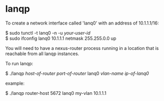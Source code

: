 lanqp
=====

To create a network interface called 'lanq0' with an address of 10.1.1.1/16:

$ sudo tunctl -t lanq0 -n -u _your-user-id_ <br>
$ sudo ifconfig lanq0 10.1.1.1 netmask 255.255.0.0 up

You will need to have a nexus-router process running in a location that is reachable from all
lanqp instances.

To run lanqp:

$ ./lanqp _host-of-router_ _port-of-router_ lanq0 _vlan-name_ _ip-of-lanq0_

example:

$ ./lanqp router-host 5672 lanq0 my-vlan 10.1.1.1

